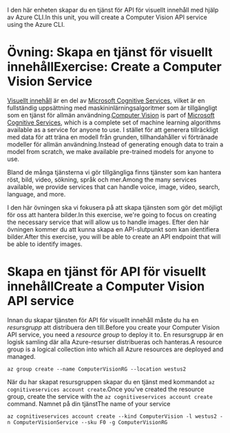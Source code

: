 <span data-ttu-id="462b7-101">I den här enheten skapar du en tjänst för API för visuellt innehåll med hjälp av Azure CLI.</span><span class="sxs-lookup"><span data-stu-id="462b7-101">In this unit, you will create a Computer Vision API service using the Azure CLI.</span></span>

# <a name="exercise-create-a-computer-vision-service"></a><span data-ttu-id="462b7-102">Övning: Skapa en tjänst för visuellt innehåll</span><span class="sxs-lookup"><span data-stu-id="462b7-102">Exercise: Create a Computer Vision Service</span></span>

<span data-ttu-id="462b7-103">[Visuellt innehåll](/azure/cognitive-services/computer-vision/home) är en del av [Microsoft Cognitive Services](/azure/cognitive-services/welcome), vilket är en fullständig uppsättning med maskininlärningsalgoritmer som är tillgängligt som en tjänst för allmän användning.</span><span class="sxs-lookup"><span data-stu-id="462b7-103">[Computer Vision](/azure/cognitive-services/computer-vision/home) is part of [Microsoft Cognitive Services](/azure/cognitive-services/welcome), which is a complete set of machine learning algorithms available as a service for anyone to use.</span></span> <span data-ttu-id="462b7-104">I stället för att generera tillräckligt med data för att träna en modell från grunden, tillhandahåller vi förtränade modeller för allmän användning.</span><span class="sxs-lookup"><span data-stu-id="462b7-104">Instead of generating enough data to train a model from scratch, we make available pre-trained models for anyone to use.</span></span>

<span data-ttu-id="462b7-105">Bland de många tjänsterna vi gör tillgängliga finns tjänster som kan hantera röst, bild, video, sökning, språk och mer.</span><span class="sxs-lookup"><span data-stu-id="462b7-105">Among the many services available, we provide services that can handle voice, image, video, search, language, and more.</span></span>

<span data-ttu-id="462b7-106">I den här övningen ska vi fokusera på att skapa tjänsten som gör det möjligt för oss att hantera bilder.</span><span class="sxs-lookup"><span data-stu-id="462b7-106">In this exercise, we're going to focus on creating the necessary service that will allow us to handle images.</span></span> <span data-ttu-id="462b7-107">Efter den här övningen kommer du att kunna skapa en API-slutpunkt som kan identifiera bilder.</span><span class="sxs-lookup"><span data-stu-id="462b7-107">After this exercise, you will be able to create an API endpoint that will be able to identify images.</span></span>

# <a name="create-a-computer-vision-api-service"></a><span data-ttu-id="462b7-108">Skapa en tjänst för API för visuellt innehåll</span><span class="sxs-lookup"><span data-stu-id="462b7-108">Create a Computer Vision API service</span></span>

<span data-ttu-id="462b7-109">Innan du skapar tjänsten för API för visuellt innehåll måste du ha en *resursgrupp* att distribuera den till.</span><span class="sxs-lookup"><span data-stu-id="462b7-109">Before you create your Computer Vision API service, you need a *resource group* to deploy it to.</span></span> <span data-ttu-id="462b7-110">En resursgrupp är en logisk samling där alla Azure-resurser distribueras och hanteras.</span><span class="sxs-lookup"><span data-stu-id="462b7-110">A resource group is a logical collection into which all Azure resources are deployed and managed.</span></span>

```azurecli
az group create --name ComputerVisionRG --location westus2
```

<span data-ttu-id="462b7-111">När du har skapat resursgruppen skapar du en tjänst med kommandot `az cognitiveservices account create`.</span><span class="sxs-lookup"><span data-stu-id="462b7-111">Once you've created the resource group, create the service with the `az cognitiveservices account create` command.</span></span> <span data-ttu-id="462b7-112">Namnet på din tjänst</span><span class="sxs-lookup"><span data-stu-id="462b7-112">The name of your service</span></span> 

```azurecli
az cognitiveservices account create --kind ComputerVision -l westus2 -n ComputerVisionService --sku F0 -g ComputerVisionRG
```
